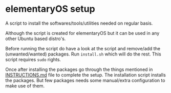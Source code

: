elementaryOS setup
==================

A script to install the softwares/tools/utilities needed on regular basis.

Although the script is created for elementaryOS but it can be used in any other Ubuntu based distro's.

Before running the script do have a look at the script and remove/add the (unwanted/wanted) packages.
Run `install.sh` which will do the rest. This script requires `sudo` rights.

Once after installing the packages go through the things mentioned in [INSTRUCTIONS.md](INSTRUCTIONS.md) file to complete the setup.
The installation script installs the packages. But few packages needs some manual/extra configuration to make use of them.
